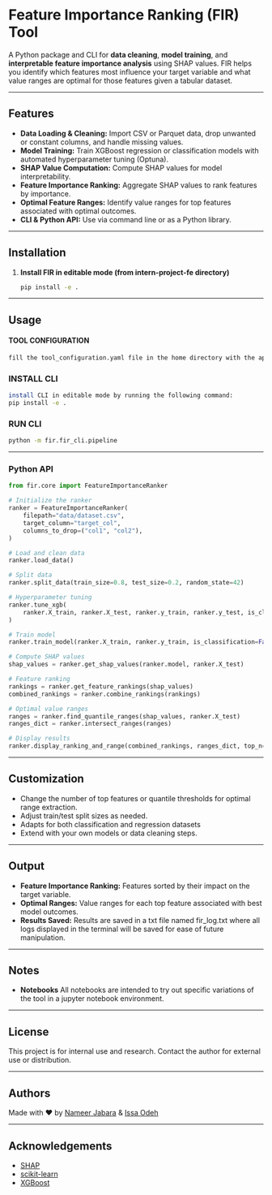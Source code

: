 

# Feature Importance Ranking (FIR) Tool

A Python package and CLI for **data cleaning**, **model training**, and **interpretable feature importance analysis** using SHAP values. FIR helps you identify which features most influence your target variable and what value ranges are optimal for those features given a tabular dataset.

---

## Features

- **Data Loading & Cleaning:**
  Import CSV or Parquet data, drop unwanted or constant columns, and handle missing values.
- **Model Training:**
  Train XGBoost regression or classification models with automated hyperparameter tuning (Optuna).
- **SHAP Value Computation:**
  Compute SHAP values for model interpretability.
- **Feature Importance Ranking:**
  Aggregate SHAP values to rank features by importance.
- **Optimal Feature Ranges:**
  Identify value ranges for top features associated with optimal outcomes.
- **CLI & Python API:**
  Use via command line or as a Python library.

---

## Installation

1. **Install FIR in editable mode (from intern-project-fe directory)**
   ```bash
   pip install -e .
   ```

---

## Usage


#### TOOL CONFIGURATION
```bash
fill the tool_configuration.yaml file in the home directory with the appropriate information
```


### INSTALL CLI
```bash
install CLI in editable mode by running the following command:
pip install -e .
```
### RUN CLI
```bash
python -m fir.fir_cli.pipeline
```
---

### Python API

```python
from fir.core import FeatureImportanceRanker

# Initialize the ranker
ranker = FeatureImportanceRanker(
    filepath="data/dataset.csv",
    target_column="target_col",
    columns_to_drop=("col1", "col2"),
)

# Load and clean data
ranker.load_data()

# Split data
ranker.split_data(train_size=0.8, test_size=0.2, random_state=42)

# Hyperparameter tuning
ranker.tune_xgb(
    ranker.X_train, ranker.X_test, ranker.y_train, ranker.y_test, is_classification=False
)

# Train model
ranker.train_model(ranker.X_train, ranker.y_train, is_classification=False)

# Compute SHAP values
shap_values = ranker.get_shap_values(ranker.model, ranker.X_test)

# Feature ranking
rankings = ranker.get_feature_rankings(shap_values)
combined_rankings = ranker.combine_rankings(rankings)

# Optimal value ranges
ranges = ranker.find_quantile_ranges(shap_values, ranker.X_test)
ranges_dict = ranker.intersect_ranges(ranges)

# Display results
ranker.display_ranking_and_range(combined_rankings, ranges_dict, top_n=10)
```



---

## Customization

- Change the number of top features or quantile thresholds for optimal range extraction.
- Adjust train/test split sizes as needed.
- Adapts for both classification and regression datasets
- Extend with your own models or data cleaning steps.

---

## Output

- **Feature Importance Ranking:**
  Features sorted by their impact on the target variable.
- **Optimal Ranges:**
  Value ranges for each top feature associated with best model outcomes.
- **Results Saved:**
Results are saved in a txt file named fir_log.txt where all logs displayed in the terminal will be saved for ease of future manipulation.
---

## Notes

- **Notebooks**
  All notebooks are intended to try out specific variations of the tool in a jupyter notebook environment.

---
## License

This project is for internal use and research. Contact the author for external use or distribution.

---

## Authors

Made with ❤️ by [Nameer Jabara](https://github.com/Nameer-Jabara) & [Issa Odeh](https://github.com/issaodeh23)

---

## Acknowledgements

- [SHAP](https://github.com/slundberg/shap)
- [scikit-learn](https://scikit-learn.org/)
- [XGBoost](https://xgboost.readthedocs.io/)
